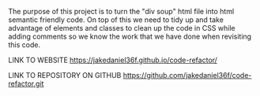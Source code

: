 The purpose of this project is to turn the "div soup" html file into html semantic friendly code. On top of this we need to tidy up and take advantage of elements and classes to clean up the code in CSS while adding comments so we know the work that we have done when revisiting this code.

LINK TO WEBSITE https://jakedaniel36f.github.io/code-refactor/

LINK TO REPOSITORY ON GITHUB https://github.com/jakedaniel36f/code-refactor.git